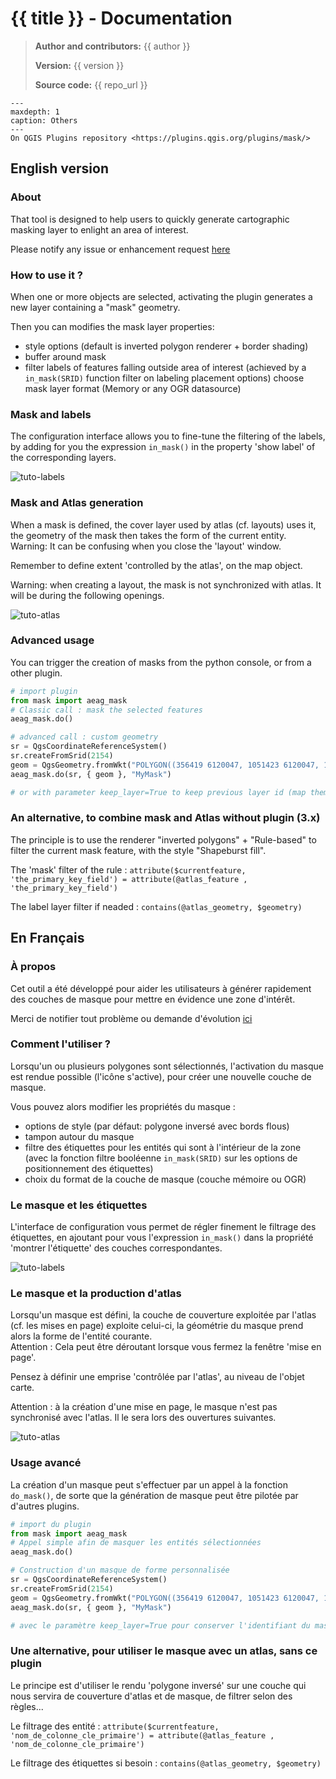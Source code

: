 # {{ title }} - Documentation

> **Author and contributors:** {{ author }}
>
> **Version:** {{ version }}
>
> **Source code:** {{ repo_url }}

```{toctree}
---
maxdepth: 1
caption: Others
---
On QGIS Plugins repository <https://plugins.qgis.org/plugins/mask/>
```

## English version

### **About**

That tool is designed to help users to quickly generate cartographic masking layer to enlight an area of interest.  

Please notify any issue or enhancement request [here](https://github.com/aeag/mask_plugin/issues/)

### **How to use it ?**

When one or more objects are selected, activating the plugin generates a new layer containing a "mask" geometry.

Then you can modifies the mask layer properties:

  - style options (default is inverted polygon renderer + border shading)
  - buffer around mask
  - filter labels of features falling outside area of interest (achieved by a `in_mask(SRID)` function filter on labeling placement options)
  choose mask layer format (Memory or any OGR datasource)

### **Mask and labels**

The configuration interface allows you to fine-tune the filtering of the labels, by adding for you the expression `in_mask()` in the property 'show label' of the corresponding layers.

![tuto-labels](https://raw.githubusercontent.com/aeag/mask/master/docs/static/mask-labels.gif)

### **Mask and Atlas generation**

When a mask is defined, the cover layer used by atlas (cf. layouts) uses it, the geometry of the mask then takes the form of the current entity.
Warning: It can be confusing when you close the 'layout' window.

Remember to define extent 'controlled by the atlas', on the map object.

Warning: when creating a layout, the mask is not synchronized with atlas. It will be during the following openings.

![tuto-atlas](https://raw.githubusercontent.com/aeag/mask/master/docs/static/mask-atlas.gif)

### **Advanced usage**

You can trigger the creation of masks from the python console, or from a other plugin.

```python
# import plugin
from mask import aeag_mask
# Classic call : mask the selected features
aeag_mask.do()

# advanced call : custom geometry
sr = QgsCoordinateReferenceSystem()
sr.createFromSrid(2154)
geom = QgsGeometry.fromWkt("POLYGON((356419 6120047, 1051423 6120047, 1051423 6595985, 356419 6595985, 356419 6120047))")
aeag_mask.do(sr, { geom }, "MyMask")

# or with parameter keep_layer=True to keep previous layer id (map theme use case).
```

### **An alternative, to combine mask and Atlas without plugin (3.x)**

The principle is to use the renderer "inverted polygons" + "Rule-based" to filter the current mask feature, with the style "Shapeburst fill".

The 'mask' filter of the rule :
`attribute($currentfeature, 'the_primary_key_field') = attribute(@atlas_feature , 'the_primary_key_field')`

The label layer filter if neaded :
`contains(@atlas_geometry, $geometry)`

## En Français

### **À propos**

Cet outil a été développé pour aider les utilisateurs à générer rapidement des couches de masque pour mettre en évidence une zone d'intérêt.

Merci de notifier tout problème ou demande d'évolution [ici](https://github.com/aeag/mask_plugin/issues/)

### **Comment l'utiliser ?**

Lorsqu'un ou plusieurs polygones sont sélectionnés, l'activation du masque est rendue possible (l'icône s'active), pour créer une nouvelle couche de masque.

Vous pouvez alors modifier les propriétés du masque :
  - options de style (par défaut: polygone inversé avec bords flous)
  - tampon autour du masque
  - filtre des étiquettes pour les entités qui sont à l'intérieur de la zone (avec la fonction filtre booléenne `in_mask(SRID)` sur les options de positionnement des étiquettes)
  - choix du format de la couche de masque (couche mémoire ou OGR)

### **Le masque et les étiquettes**

L'interface de configuration vous permet de régler finement le filtrage des étiquettes, en ajoutant pour vous l'expression `in_mask()` dans la propriété 'montrer l'étiquette' des couches correspondantes.

![tuto-labels](https://raw.githubusercontent.com/aeag/mask/master/docs/static/mask-labels.gif)

### **Le masque et la production d'atlas**

Lorsqu'un masque est défini, la couche de couverture exploitée par l'atlas (cf. les mises en page) exploite celui-ci, la géométrie du masque prend alors la forme de l'entité courante.  
Attention : Cela peut être déroutant lorsque vous fermez la fenêtre 'mise en page'.

Pensez à définir une emprise 'contrôlée par l'atlas', au niveau de l'objet carte.

Attention : à la création d'une mise en page, le masque n'est pas synchronisé avec l'atlas. Il le sera lors des ouvertures suivantes.

![tuto-atlas](https://raw.githubusercontent.com/aeag/mask/master/docs/static/mask-atlas.gif)

### **Usage avancé**

La création d'un masque peut s'effectuer par un appel à la fonction `do_mask()`, de sorte que la génération de masque peut être pilotée par d'autres plugins.

```python
# import du plugin
from mask import aeag_mask
# Appel simple afin de masquer les entités sélectionnées
aeag_mask.do()

# Construction d'un masque de forme personnalisée
sr = QgsCoordinateReferenceSystem()
sr.createFromSrid(2154)
geom = QgsGeometry.fromWkt("POLYGON((356419 6120047, 1051423 6120047, 1051423 6595985, 356419 6595985, 356419 6120047))")
aeag_mask.do(sr, { geom }, "MyMask")

# avec le paramètre keep_layer=True pour conserver l'identifiant du masque précédent (peut ainsi persister avec l'utilisation de thème de carte)

```

### **Une alternative, pour utiliser le masque avec un atlas, sans ce plugin**

Le principe est d'utiliser le rendu 'polygone inversé' sur une couche qui nous servira de couverture d'atlas et de masque, de filtrer selon des règles...

Le filtrage des entité :
`attribute($currentfeature, 'nom_de_colonne_cle_primaire') = attribute(@atlas_feature , 'nom_de_colonne_cle_primaire')`

Le filtrage des étiquettes si besoin :
`contains(@atlas_geometry, $geometry)`
